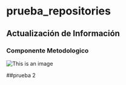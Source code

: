 # prueba_repositories

## Actualización de Información

### Componente Metodologico

![This is an image](https://myoctocat.com/assets/images/base-octocat.svg)

##prueba 2
